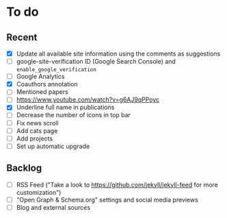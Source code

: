 # To do

## Recent

- [x] Update all available site information using the comments as suggestions
- [ ] google-site-verification ID (Google Search Console) and `enable_google_verification`
- [ ] Google Analytics
- [x] Coauthors annotation
- [ ] Mentioned papers
- [ ] https://www.youtube.com/watch?v=g6AJ9qPPoyc
- [x] Underline full name in publications
- [ ] Decrease the number of icons in top bar
- [ ] Fix news scroll
- [ ] Add cats page
- [ ] Add projects
- [ ] Set up automatic upgrade

## Backlog

- [ ] RSS Feed ("Take a look to https://github.com/jekyll/jekyll-feed for more customization")
- [ ] "Open Graph & Schema.org" settings and social media previews
- [ ] Blog and external sources
